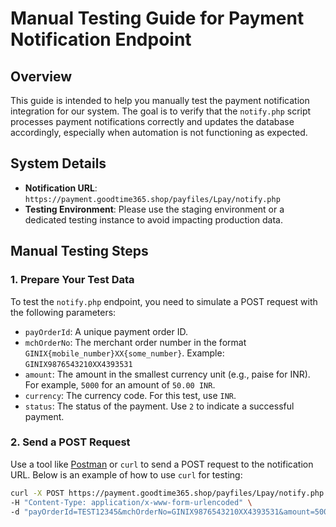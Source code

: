 # Manual Testing Guide for Payment Notification Endpoint

## Overview

This guide is intended to help you manually test the payment notification integration for our system. The goal is to verify that the `notify.php` script processes payment notifications correctly and updates the database accordingly, especially when automation is not functioning as expected.

## System Details

- **Notification URL**: `https://payment.goodtime365.shop/payfiles/Lpay/notify.php`
- **Testing Environment**: Please use the staging environment or a dedicated testing instance to avoid impacting production data.

## Manual Testing Steps

### 1. Prepare Your Test Data

To test the `notify.php` endpoint, you need to simulate a POST request with the following parameters:

- `payOrderId`: A unique payment order ID.
- `mchOrderNo`: The merchant order number in the format `GINIX{mobile_number}XX{some_number}`. Example: `GINIX9876543210XX4393531`
- `amount`: The amount in the smallest currency unit (e.g., paise for INR). For example, `5000` for an amount of `50.00 INR`.
- `currency`: The currency code. For this test, use `INR`.
- `status`: The status of the payment. Use `2` to indicate a successful payment.

### 2. Send a POST Request

Use a tool like [Postman](https://www.postman.com/) or `curl` to send a POST request to the notification URL. Below is an example of how to use `curl` for testing:

```sh
curl -X POST https://payment.goodtime365.shop/payfiles/Lpay/notify.php 
-H "Content-Type: application/x-www-form-urlencoded" \
-d "payOrderId=TEST12345&mchOrderNo=GINIX9876543210XX4393531&amount=5000&currency=INR&status=2"
